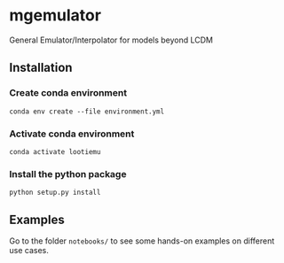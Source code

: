 # mgemulator
General Emulator/Interpolator for models beyond LCDM

## Installation

### Create conda environment

`conda env create --file environment.yml`

### Activate conda environment

`conda activate lootiemu`

### Install the python package

`python setup.py install`

## Examples

Go to the folder `notebooks/` to see some hands-on examples on different use cases.

 
